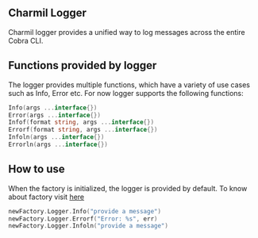 ## Charmil Logger
Charmil logger provides a unified way to log messages across the entire Cobra CLI. 

## Functions provided by logger
The logger provides multiple functions, which have a variety of use cases such as Info, Error etc. For now logger supports the following functions:
```go
Info(args ...interface{})
Error(args ...interface{})
Infof(format string, args ...interface{})
Errorf(format string, args ...interface{})
Infoln(args ...interface{})
Errorln(args ...interface{})
```

## How to use
When the factory is initialized, the logger is provided by default. To know about factory visit [here](charmil_factory.md)

```go
newFactory.Logger.Info("provide a message")
newFactory.Logger.Errorf("Error: %s", err)
newFactory.Logger.Infoln("provide a message")
```